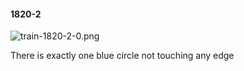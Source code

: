 #### 1820-2
![train-1820-2-0.png](https://github.com/lil-lab/nlvr/raw/master/nlvr/train/images/79/train-1820-2-0.png "train-1820-2-0.png")

There is exactly one blue circle not touching any edge